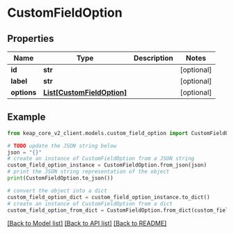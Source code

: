 # CustomFieldOption


## Properties

Name | Type | Description | Notes
------------ | ------------- | ------------- | -------------
**id** | **str** |  | [optional] 
**label** | **str** |  | [optional] 
**options** | [**List[CustomFieldOption]**](CustomFieldOption.md) |  | [optional] 

## Example

```python
from keap_core_v2_client.models.custom_field_option import CustomFieldOption

# TODO update the JSON string below
json = "{}"
# create an instance of CustomFieldOption from a JSON string
custom_field_option_instance = CustomFieldOption.from_json(json)
# print the JSON string representation of the object
print(CustomFieldOption.to_json())

# convert the object into a dict
custom_field_option_dict = custom_field_option_instance.to_dict()
# create an instance of CustomFieldOption from a dict
custom_field_option_from_dict = CustomFieldOption.from_dict(custom_field_option_dict)
```
[[Back to Model list]](../README.md#documentation-for-models) [[Back to API list]](../README.md#documentation-for-api-endpoints) [[Back to README]](../README.md)


